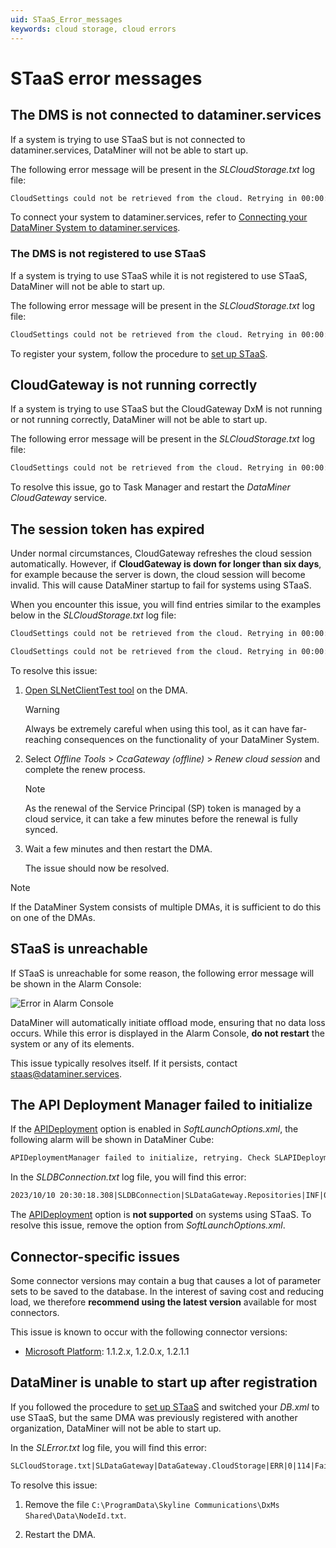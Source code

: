 ```yaml
---
uid: STaaS_Error_messages
keywords: cloud storage, cloud errors
---
```


# STaaS error messages

## The DMS is not connected to dataminer.services

If a system is trying to use STaaS but is not connected to dataminer.services, DataMiner will not be able to start up.

The following error message will be present in the *SLCloudStorage.txt* log file:

```txt
CloudSettings could not be retrieved from the cloud. Retrying in 00:00:05. Exception: SLCloudStorageConnection.Repositories.Exceptions.CloudSettingsRepositoryException: Failed to do GetCloudAccessTokenRequest. Received the following error messages: { "message": "This DMS is not Cloud Registered." }
```

To connect your system to dataminer.services, refer to [Connecting your DataMiner System to dataminer.services](xref:Connecting_your_DataMiner_System_to_the_cloud).

### The DMS is not registered to use STaaS

If a system is trying to use STaaS while it is not registered to use STaaS, DataMiner will not be able to start up.

The following error message will be present in the *SLCloudStorage.txt* log file:

```txt
CloudSettings could not be retrieved from the cloud. Retrying in 00:00:05. Exception: SLCloudStorageConnection.Repositories.Exceptions.CloudSettingsRepositoryException: Exception while doing a EndpointInfoAsync. (Failed to EndpointInfoAsync. (404))
```

To register your system, follow the procedure to [set up STaaS](xref:STaaS#setting-up-staas).

## CloudGateway is not running correctly

If a system is trying to use STaaS but the CloudGateway DxM is not running or not running correctly, DataMiner will not be able to start up.

The following error message will be present in the *SLCloudStorage.txt* log file:

```txt
CloudSettings could not be retrieved from the cloud. Retrying in 00:00:05. Exception: SLCloudStorageConnection.Repositories.Exceptions.CloudSettingsRepositoryException: Exception while doing GetCcaGatewayConfigRequest. ---> System.AggregateException: One or more errors occurred. ---> DataMinerMessageBroker.API.Exceptions.SubscriptionException: No subscriber for the subject 'Skyline.Dataminer.Proto.CcaGatewayTypes.GetCcaGatewayConfigRequest' found. Check the process that should handle the request. ---> NATS.Client.NATSNoRespondersException: No responders are available for the request.
```

To resolve this issue, go to Task Manager and restart the *DataMiner CloudGateway* service.

## The session token has expired

Under normal circumstances, CloudGateway refreshes the cloud session automatically. However, if **CloudGateway is down for longer than six days**, for example because the server is down, the cloud session will become invalid. This will cause DataMiner startup to fail for systems using STaaS.

When you encounter this issue, you will find entries similar to the examples below in the *SLCloudStorage.txt* log file:

```txt
CloudSettings could not be retrieved from the cloud. Retrying in 00:00:05. Exception: SLCloudStorage.Repositories.Exceptions.CloudSettingsRepositoryException: Failed to do GetCloudAccessTokenRequest. Received the following error messages: { "message": "The Service Principal of this DMS is expired (3/14/2023 8:09:51 AM +00:00) but should soon be refreshed automatically." }
```

```txt
CloudSettings could not be retrieved from the cloud. Retrying in 00:00:05. Exception: SLCloudStorage.Repositories.Exceptions.CloudSettingsRepositoryException: Exception while doing GetCcaGatewayConfigRequest. ---> System.AggregateException: One or more errors occurred. ---> DataMinerMessageBroker.API.Exceptions.SubscriptionException: No responders are available for the request. ---> NATS.Client.NATSNoRespondersException: No responders are available for the request.
```

To resolve this issue:

1. [Open SLNetClientTest tool](xref:Opening_the_SLNetClientTest_tool) on the DMA.

   > [!WARNING]
   > Always be extremely careful when using this tool, as it can have far-reaching consequences on the functionality of your DataMiner System.

1. Select *Offline Tools* > *CcaGateway (offline)* > *Renew cloud session* and complete the renew process.

   > [!NOTE]
   > As the renewal of the Service Principal (SP) token is managed by a cloud service, it can take a few minutes before the renewal is fully synced.

1. Wait a few minutes and then restart the DMA.

   The issue should now be resolved.

> [!NOTE]
> If the DataMiner System consists of multiple DMAs, it is sufficient to do this on one of the DMAs.

## STaaS is unreachable

If STaaS is unreachable for some reason, the following error message will be shown in the Alarm Console:

![Error in Alarm Console](~/user-guide/images/STaaS_troubleshooting_Alarm_Console.png)

DataMiner will automatically initiate offload mode, ensuring that no data loss occurs. While this error is displayed in the Alarm Console, **do not restart** the system or any of its elements.

This issue typically resolves itself. If it persists, contact <staas@dataminer.services>.

## The API Deployment Manager failed to initialize

If the [APIDeployment](xref:Overview_of_Soft_Launch_Options#apideployment) option is enabled in *SoftLaunchOptions.xml*, the following alarm will be shown in DataMiner Cube:

```txt
APIDeploymentManager failed to initialize, retrying. Check SLAPIDeploymentManager.txt for additional information.
```

In the *SLDBConnection.txt* log file, you will find this error:

```txt
2023/10/10 20:30:18.308|SLDBConnection|SLDataGateway.Repositories|INF|0|354|2023-10-10T20:30:18.302|ERROR|Repository.RepositoryStorageProvider.DeployerToken|Refreshing storage [failed]: SLDataGateway.API.Types.Exceptions.StorageTypeNotFoundException: No storage type found for DataType: DeployerToken
```

The [APIDeployment](xref:Overview_of_Soft_Launch_Options#apideployment) option is **not supported** on systems using STaaS. To resolve this issue, remove the option from *SoftLaunchOptions.xml*.

## Connector-specific issues

Some connector versions may contain a bug that causes a lot of parameter sets to be saved to the database. In the interest of saving cost and reducing load, we therefore **recommend using the latest version** available for most connectors.

This issue is known to occur with the following connector versions:

- [Microsoft Platform](https://catalog.dataminer.services/result/driver/251): 1.1.2.x, 1.2.0.x, 1.2.1.1

## DataMiner is unable to start up after registration

If you followed the procedure to [set up STaaS](xref:STaaS#setting-up-staas) and switched your *DB.xml* to use STaaS, but the same DMA was previously registered with another organization, DataMiner will not be able to start up.

In the *SLError.txt* log file, you will find this error:

```txt
SLCloudStorage.txt|SLDataGateway|DataGateway.CloudStorage|ERR|0|114|Failed to refresh DmsQueueToken because of exception SLCloudStorageConnection.Repositories.Exceptions.DmsQueueTokenRepositoryException: Failed to get SAS token ---> SLCloudStorageConnection.Repositories.Exceptions.EventHubSasTokenRepositoryException: Failed to get SAS token, response did not indicate success. Got code 500.
```

To resolve this issue:

1. Remove the file `C:\ProgramData\Skyline Communications\DxMs Shared\Data\NodeId.txt`.

1. Restart the DMA.
